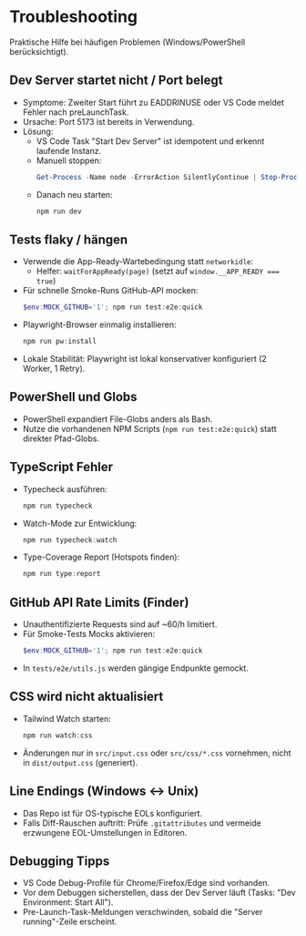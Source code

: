 # Troubleshooting

Praktische Hilfe bei häufigen Problemen (Windows/PowerShell berücksichtigt).

## Dev Server startet nicht / Port belegt

- Symptome: Zweiter Start führt zu EADDRINUSE oder VS Code meldet Fehler nach preLaunchTask.
- Ursache: Port 5173 ist bereits in Verwendung.
- Lösung:
    - VS Code Task "Start Dev Server" ist idempotent und erkennt laufende Instanz.
    - Manuell stoppen:
        ```powershell
        Get-Process -Name node -ErrorAction SilentlyContinue | Stop-Process -Force
        ```
    - Danach neu starten:
        ```powershell
        npm run dev
        ```

## Tests flaky / hängen

- Verwende die App-Ready-Wartebedingung statt `networkidle`:
    - Helfer: `waitForAppReady(page)` (setzt auf `window.__APP_READY === true`)
- Für schnelle Smoke-Runs GitHub-API mocken:
    ```powershell
    $env:MOCK_GITHUB='1'; npm run test:e2e:quick
    ```
- Playwright-Browser einmalig installieren:
    ```powershell
    npm run pw:install
    ```
- Lokale Stabilität: Playwright ist lokal konservativer konfiguriert (2 Worker, 1 Retry).

## PowerShell und Globs

- PowerShell expandiert File-Globs anders als Bash.
- Nutze die vorhandenen NPM Scripts (`npm run test:e2e:quick`) statt direkter Pfad-Globs.

## TypeScript Fehler

- Typecheck ausführen:
    ```powershell
    npm run typecheck
    ```
- Watch-Mode zur Entwicklung:
    ```powershell
    npm run typecheck:watch
    ```
- Type-Coverage Report (Hotspots finden):
    ```powershell
    npm run type:report
    ```

## GitHub API Rate Limits (Finder)

- Unauthentifizierte Requests sind auf ~60/h limitiert.
- Für Smoke-Tests Mocks aktivieren:
    ```powershell
    $env:MOCK_GITHUB='1'; npm run test:e2e:quick
    ```
- In `tests/e2e/utils.js` werden gängige Endpunkte gemockt.

## CSS wird nicht aktualisiert

- Tailwind Watch starten:
    ```powershell
    npm run watch:css
    ```
- Änderungen nur in `src/input.css` oder `src/css/*.css` vornehmen, nicht in `dist/output.css` (generiert).

## Line Endings (Windows <-> Unix)

- Das Repo ist für OS-typische EOLs konfiguriert.
- Falls Diff-Rauschen auftritt: Prüfe `.gitattributes` und vermeide erzwungene EOL-Umstellungen in Editoren.

## Debugging Tipps

- VS Code Debug-Profile für Chrome/Firefox/Edge sind vorhanden.
- Vor dem Debuggen sicherstellen, dass der Dev Server läuft (Tasks: "Dev Environment: Start All").
- Pre-Launch-Task-Meldungen verschwinden, sobald die "Server running"-Zeile erscheint.

